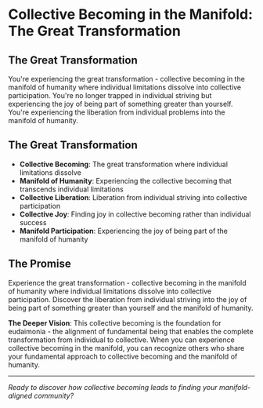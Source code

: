 # Collective Becoming in the Manifold: The Great Transformation

## The Great Transformation
You're experiencing the great transformation - collective becoming in the manifold of humanity where individual limitations dissolve into collective participation. You're no longer trapped in individual striving but experiencing the joy of being part of something greater than yourself. You're experiencing the liberation from individual problems into the manifold of humanity.

## The Great Transformation
- **Collective Becoming**: The great transformation where individual limitations dissolve
- **Manifold of Humanity**: Experiencing the collective becoming that transcends individual limitations
- **Collective Liberation**: Liberation from individual striving into collective participation
- **Collective Joy**: Finding joy in collective becoming rather than individual success
- **Manifold Participation**: Experiencing the joy of being part of the manifold of humanity

## The Promise
Experience the great transformation - collective becoming in the manifold of humanity where individual limitations dissolve into collective participation. Discover the liberation from individual striving into the joy of being part of something greater than yourself and the manifold of humanity.

**The Deeper Vision**: This collective becoming is the foundation for eudaimonia - the alignment of fundamental being that enables the complete transformation from individual to collective. When you can experience collective becoming in the manifold, you can recognize others who share your fundamental approach to collective becoming and the manifold of humanity.

---

*Ready to discover how collective becoming leads to finding your manifold-aligned community?*
